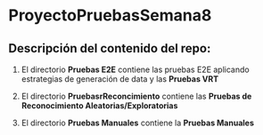 # ProyectoPruebasSemana8



Descripción del contenido del repo:
--------------------------------
1. El directorio **Pruebas E2E** contiene las pruebas E2E aplicando estrategias de generación de data y las **Pruebas VRT**

2. El directorio **PruebasrReconcimiento** contiene las **Pruebas de Reconocimiento Aleatorias/Exploratorias**

3. El directorio **Pruebas Manuales** contiene la **Pruebas Manuales**
